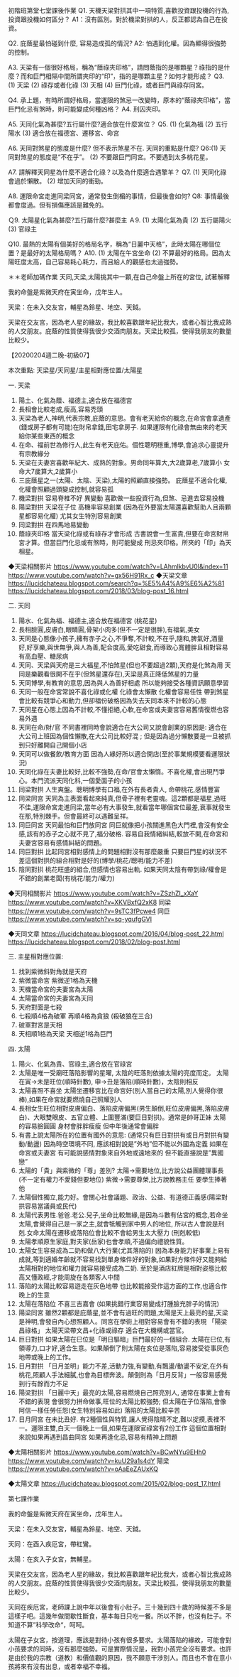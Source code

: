初階班第堂七堂課後作業
Q1. 天機天梁對拱其中一項特質,喜歡投資跟投機的行為,投資跟投機如何區分？
A1：沒有區別。對於機梁對拱的人，反正都認為自己在投資。

Q2. 庇蔭星最怕碰到什麼, 容易造成孤的情況?
A2: 怕遇到化權。因為顯得很強勢的控制。

A3. 天梁有一個很好格局，稱為“蔭祿夾印格”，請問蔭指的是哪顆星？祿指的是什麼？而和巨門相隔中間所謂夾印的“印”，指的是哪顆主星？如何才能形成？
Q3. (1) 天梁
       (2) 祿存或者化祿
       (3) 天相
       (4) 巨門化祿，或者巨門與祿存同宮。

Q4. 承上題，有時所謂好格局，當運限的煞忌一改變時，原本的“蔭祿夾印格”，當巨門化忌有煞時，則可能變成何種凶格？
A4. 刑囚夾印。

A5. 天同化氣為甚麼?五行屬什麼?適合放在什麼宮位？
Q5. (1) 化氣為福
       (2) 五行陽水
       (3) 適合放在福德宮、遷移宮、命宮

A6. 天同對煞星的態度是什麼? 但不表示煞星不在. 天同的重點是什麼?
Q6:(1) 天同對煞星的態度是“不在乎”。
      (2) 不要跟巨門同宮。不要遇到太多桃花星。

A7. 請解釋天同星為什麼不適合化祿？以及為什麼適合遇擎羊？
Q7. (1) 天同化祿會過於懶散。
       (2) 增加天同的衝勁。

A8. 運限命宮走進同梁同宮，通常發生倒楣的事情，但最後會如何?
Q8: 事情最後都會度過。但有損傷應該是難免的。

Ｑ9. 太陽星化氣為甚麼?五行屬什麼?甚麼主
Ａ9. (1) 太陽化氣為貴
        (2) 五行屬陽火
        (3) 官祿主

Q10. 最熱的太陽有個美好的格局名字，稱為“日麗中天格”，此時太陽在哪個位置？是最好的太陽格局嗎？
A10. (1) 太陽在午宮坐命
        (2) 不算最好的格局。因為太陽旺度太高，自己容易耗心耗力，而且給人的觀感也太過強勢。

＊＊老師加碼作業
天同,天梁,太陽挑其中一顆,在自己命盤上所在的宮位, 試著解釋

我的命盤是紫微天府在寅坐命，戊年生人。

天梁：在未入交友宮，輔星為鈴星、地空、天鉞。

天梁在交友宮，因為老人星的緣故，我比較喜歡跟年紀比我大，或者心智比我成熟的人交朋友。庇蔭的性質使得我很少交酒肉朋友。天梁比較孤，使得我朋友的數量比較少。





【20200204週二晚-初級07】

本次重點: 天梁星/天同星/主星相對應位置/太陽星

一. 天梁

1. 陽土、化氣為蔭、福德主,適合放在福德宮
2. 長相會比較老成,瘦高,容易禿頭
3. 天梁為老人,神明,代表宗教,庇蔭的意思。會有老天給你的概念,在命宮會拿遺產(錢或房子都有可能)在財帛拿錢,田宅拿房子.  如果運限有化祿會無由來的老天給你某些東西的概念
4. 在命、福前世為修行人,此生有老天庇佑。個性聰明穩重,博學,會追求心靈提升有宗教緣分 
5. 天梁在夫妻宮喜歡年紀大、成熟的對象。男命同年算大,大2歲算老,7歲算小
女命大7歲算大,2歲算小
6. 三庇蔭星之一(太陽、太陰、天梁),太陽的照顧直接強勢。
庇蔭星不適合化權,化權會照顧過頭變成控制,就容易孤
7. 機梁對拱 容易脊椎不好 異變動 喜歡做一些投資行為,但煞、忌進去容易投機
8. 陽梁對拱 天梁在子位 高機率容易創業 (因為在外要當太陽還喜歡幫助人且兩顆星都容易化權) 尤其女生特別容易創業 
9. 同梁對拱 在四馬地易變動 
10. 蔭祿夾印格 當天梁化祿或有祿存才會形成 古書說會一生富貴,但要在命宮財帛宮才算。但當巨門化忌或有煞時，則可能變成 刑忌夾印格。所夾的「印」為天相星。

◆天梁相關影片
https://www.youtube.com/watch?v=LAhmlkbvU0I&index=11
https://www.youtube.com/watch?v=gx56H91Rx_c
◆天梁文章
https://lucidchateau.blogspot.com/search?q=%E5%A4%A9%E6%A2%81
https://lucidchateau.blogspot.com/2018/03/blog-post_16.html

二. 天同

1. 陽水、化氣為福、福德主,適合放在福德宮 (桃花星)
2. 長相臉圓,皮膚白,眼睛圓,骨架小肉多(但不一定是很胖),有福氣,美女
3. 天同是心態像小孩子,擁有赤子之心,不爭奪,不計較,不在乎,隨和,脾氣好,酒量好,好享樂,與世無爭,與人為善,配合度高,愛吃甜食,而導致心寬體胖且相對容易有高血壓、糖尿病
4. 天同、天梁與天府是三大福星,不怕煞星(但也不要超過2顆),天府是化煞為用
天同是樂觀看很開不在乎(但煞星還存在),天梁是真正降低煞星的力量
5. 天同博學,有教育的意思,因為與人為善好相處 所以能夠接受各種資訊願意學習
6. 天同一般在命宮常說不喜化祿或化權 化祿會太懶散 化權會容易任性
帶到煞星會比較有競爭心和動力,但卻福份破格因為失去天同本來不計較的心態
7. 天同星在心態上因為不計較,不懂拒絕,心軟,在命宮或夫妻宮容易舊情復燃也容易外遇
8. 天同在命/財/官 不同書裡同時會說適合在大公司又說會創業的原因是:  適合在大公司上班因為個性懶散,在大公司比較好混 ; 但是因為過分懶散要是一旦被抓到只好離開自己開個小店
9. 天同可以做餐飲/教育方面 因為人緣好所以適合開店(至於事業規模要看運限狀況)
10. 天同化祿在夫妻比較好,比較不強勢,在命/官會太懶惰。不喜化權,會出現鬥爭心。本門流派天同化科,一個愛面子的小孩
11. 同梁對拱 人生爽盤。聰明博學有口福,在外有長者貴人, 命帶桃花,感情豐富
12. 同梁同宮 天同為主表面看起來純真,但骨子裡有老靈魂。這2顆都是福星,過旺不佳,運限命宮走進同梁,當年必有大事發生,就看當年哪個宮位最差,衰事就發生在那,特別棘手。但會最終可以遇難呈祥。
13. 同巨同宮 天同最怕和巨門放同宮 同巨就像把小孩關進黑色大門裡,會沒有安全感,該有的赤子之心就不見了,福分破格. 容易自我情緒糾結,較放不開,在命宮和夫妻宮容易有感情糾結的問題。
14. 同巨對拱 比起同宮相對感情上的問題相對沒有那麼嚴重 只要巨門星的狀況不差這個對拱的組合相對是好的(博學/桃花/聰明/能力不差)
15. 陰同對拱 桃花旺盛的組合,但感情也容易出軌. 如果天同太陰有帶到祿/權會是不錯的創業老闆(有桃花/能力/權力) 

◆天同相關影片
https://www.youtube.com/watch?v=ZSzhZI_xXaY
https://www.youtube.com/watch?v=XKVBxfQ2xK8
同梁
https://www.youtube.com/watch?v=9sTC3fPcwe4
同巨
https://www.youtube.com/watch?v=sq-yqufgGVI

◆天同文章
https://lucidchateau.blogspot.com/2016/04/blog-post_22.html
https://lucidchateau.blogspot.com/2018/02/blog-post.html


三. 主星相對應位置: 

1. 找到紫微斜對角就是天府
2. 紫微當命宮 紫微逆1格為天機
3. 天機當命宮的夫妻宮為太陽
4. 太陽當命宮的夫妻宮為天同
5. 天府對面是七殺
6. 七殺順4格為破軍 再順4格為貪狼 (殺破狼在三合)
7. 破軍對宮是天相
8. 天相順1格為天梁  天相逆1格為巨門


四. 太陽

1. 陽火、化氣為貴、官祿主,適合放在官祿宮 
2. 太陽是唯一受廟旺落陷影響的星曜, 太陰的旺落則依據太陽的亮度而定。
太陽在寅→未是旺位(順時針數), 申→丑是落陷(順時針數)，太陰則相反
3. 太陽喜照不喜坐 太陽坐遷移宮比在命宮好(別人當自己的太陽,別人覺得你很棒),如果在命宮就要燃燒自己照耀別人
4. 長相女生旺位相對皮膚偏白、落陷皮膚偏黑(男生顛倒,旺位皮膚偏黑,落陷皮膚白)、大眼雙眼皮、五官立體、上圍豐滿(要巨日對拱)。通常是帥哥正妹
太陽的容易臉圓圓 身材會胖胖瘦瘦 但中年後通常會偏胖
5. 有書上說太陽所在的位置有國外的意思: (通常只有巨日對拱有或日月對拱有變動/動盪) 因為時空環境不同, 應該相對說是”外地”但不能以外國為定義 
如果在命宮或夫妻宮 有可能說感情對象來自外地或遠地來的 但不能直接說是”異國戀”
6. 太陽的「貴」與紫微的「尊」差別?
太陽→需要地位,比方說公益團體理事長(不一定有權力不愛錢但要地位)
紫微→需要尊榮,比方說教務主任 要學生捧著他
7. 太陽個性獨立,能力好。會關心社會議題、政治、公益、有道德正義感(陽梁對拱容易當議員或民代) 
8. 太陽代表男性.爸爸.老公.兒子,坐命比較無緣,是因為斗數有佔宮的概念,若命坐太陽,會覺得自己是一家之主,就會牴觸到家中男人的地位, 所以古人會說是刑剋.女命太陽在遷移或落陷位會比較不會給男生太大壓力 (刑剋較低)
9. 太陽孝順原生家庭,對夫家(岳家)也會孝順,不過偏向禮貌性質。
10. 太陽女生容易成為二奶和做八大行業(尤其落陷的) 因為本身能力好事業上易有成就,等到適婚年齡就不容易找到單身條件好的對象,如果對方條件好又能夠給太陽相對的地位和權力就容易接受成為二奶. 至於是酒店紅牌是相對姿態比較高又懂政經,才能周旋在各類客人中間
11. 落陷的太陽比較容易遊走在灰色地帶 也比較能接受作這方面的工作,也適合作晚上的生意
12. 太陽在落陷位 不喜三吉嘉會 (如果挑錯行業容易變成打腫臉充胖子的情況)
13. 陽梁同宮  雖然2顆都是庇蔭星,並不會有過旺的問題,太陽是天上最亮的星,天梁是神明,會發自內心想照顧人。同宮在學術上相對容易會有不錯的表現
「陽梁昌祿格」 太陽天梁帶文昌+化祿或祿存 適合在大機構或當官。
14. 巨日對拱 如果太陽在巳位是「明日驅暗」巨門最好的一個組合. 太陽在巳位,有領導力,口才好,適合生意。如果顛倒了則太陽在亥位是落陷,容易接受從事灰色地帶或晚上的工作。
15. 日月對拱 「日月並明」能力不差,活動力強,有變動,有飄盪/動盪不安定,在外有桃花,照顧人手法細膩,也會為目標奔波。顛倒則為「日月反背」一般容易感覺到行有餘而力不足
16.  陽梁對拱 「日麗中天」最亮的太陽,容易燃燒自己照亮別人, 通常在事業上會有不錯的表現 會很努力拼命做事,旺位的太陽比較強勢; 但太陽在子位落陷,會像阿信一樣任勞任怨(女生特別容易如此) 落陷的太陽比較辛苦
17. 日月同宮 在未比丑好. 有2種個性與特質,讓人覺得陰晴不定,難以捉摸,表裡不一。運限主雙,白天一個晚上一個,如果在運限官祿宮有2份工作
這個位置相對來說如果再遇到昌曲同宮 如果再逢化忌,容易有精神上問題

◆太陽相關影片
https://www.youtube.com/watch?v=BCwNYu9EHh0
https://www.youtube.com/watch?v=kuU29a1s4dY
陽梁
https://www.youtube.com/watch?v=oAaEeZAUxKQ

◆太陽文章
https://lucidchateau.blogspot.com/2015/02/blog-post_17.html



第七課作業

我的命盤是紫微天府在寅坐命，戊年生人。

天梁：在未入交友宮，輔星為鈴星、地空、天鉞。

天同：在酉入疾厄宮，帶紅鸞。

太陽：在亥入子女宮，無輔星。



天梁在交友宮，因為老人星的緣故，我比較喜歡跟年紀比我大，或者心智比我成熟的人交朋友。庇蔭的性質使得我很少交酒肉朋友。天梁比較孤，使得我朋友的數量比較少。



天同在疾厄宮，老師課上說中年以後會有小肚子。三十幾到四十歲的時候差不多是這樣子吧。這幾年做間歇性斷食，基本每日只吃一餐。所以不胖，也沒有肚子。不知道不算”科學改命“，呵呵。



太陽在子女宮，按道理，應該是對待小孩有很多要求。太陽落陷的緣故，可能會對小孩要求的同時，沒有那麼強勢。可是實際情況是，我對小孩完全沒有要求。也許是由於我的宗教（道教）和價值觀的原因，我不願意干涉別人。而且也不會在意小孩將來有沒有出息，或者幸福不幸福。
